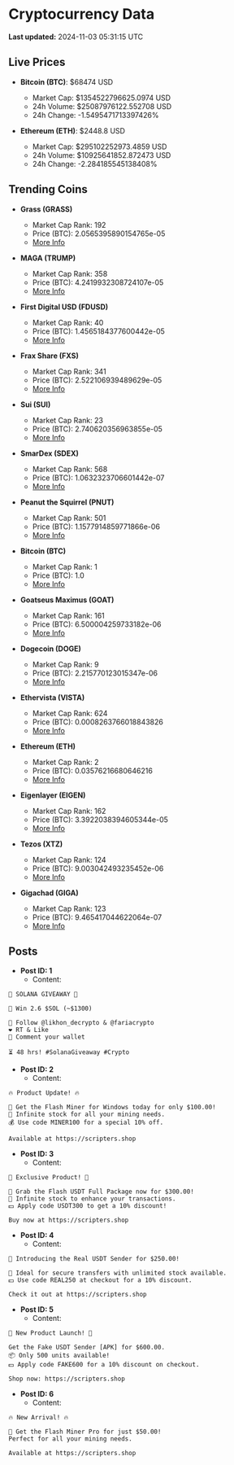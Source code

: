 # Cryptocurrency Data

**Last updated:** 2024-11-03 05:31:15 UTC

## Live Prices
- **Bitcoin (BTC)**: $68474 USD
  - Market Cap: $1354522796625.0974 USD
  - 24h Volume: $25087976122.552708 USD
  - 24h Change: -1.5495471713397426%

- **Ethereum (ETH)**: $2448.8 USD
  - Market Cap: $295102252973.4859 USD
  - 24h Volume: $10925641852.872473 USD
  - 24h Change: -2.284185545138408%

## Trending Coins
- **Grass (GRASS)**
  - Market Cap Rank: 192
  - Price (BTC): 2.0565395890154765e-05
  - [More Info](https://www.coingecko.com/en/coins/grass)

- **MAGA (TRUMP)**
  - Market Cap Rank: 358
  - Price (BTC): 4.2419932308724107e-05
  - [More Info](https://www.coingecko.com/en/coins/maga)

- **First Digital USD (FDUSD)**
  - Market Cap Rank: 40
  - Price (BTC): 1.4565184377600442e-05
  - [More Info](https://www.coingecko.com/en/coins/first-digital-usd)

- **Frax Share (FXS)**
  - Market Cap Rank: 341
  - Price (BTC): 2.522106939489629e-05
  - [More Info](https://www.coingecko.com/en/coins/frax-share)

- **Sui (SUI)**
  - Market Cap Rank: 23
  - Price (BTC): 2.740620356963855e-05
  - [More Info](https://www.coingecko.com/en/coins/sui)

- **SmarDex (SDEX)**
  - Market Cap Rank: 568
  - Price (BTC): 1.0632323706601442e-07
  - [More Info](https://www.coingecko.com/en/coins/smardex)

- **Peanut the Squirrel (PNUT)**
  - Market Cap Rank: 501
  - Price (BTC): 1.1577914859771866e-06
  - [More Info](https://www.coingecko.com/en/coins/peanut-the-squirrel)

- **Bitcoin (BTC)**
  - Market Cap Rank: 1
  - Price (BTC): 1.0
  - [More Info](https://www.coingecko.com/en/coins/bitcoin)

- **Goatseus Maximus (GOAT)**
  - Market Cap Rank: 161
  - Price (BTC): 6.500004259733182e-06
  - [More Info](https://www.coingecko.com/en/coins/goatseus-maximus)

- **Dogecoin (DOGE)**
  - Market Cap Rank: 9
  - Price (BTC): 2.215770123015347e-06
  - [More Info](https://www.coingecko.com/en/coins/dogecoin)

- **Ethervista (VISTA)**
  - Market Cap Rank: 624
  - Price (BTC): 0.0008263766018843826
  - [More Info](https://www.coingecko.com/en/coins/ethervista)

- **Ethereum (ETH)**
  - Market Cap Rank: 2
  - Price (BTC): 0.03576216680646216
  - [More Info](https://www.coingecko.com/en/coins/ethereum)

- **Eigenlayer (EIGEN)**
  - Market Cap Rank: 162
  - Price (BTC): 3.3922038394605344e-05
  - [More Info](https://www.coingecko.com/en/coins/eigenlayer)

- **Tezos (XTZ)**
  - Market Cap Rank: 124
  - Price (BTC): 9.003042493235452e-06
  - [More Info](https://www.coingecko.com/en/coins/tezos)

- **Gigachad (GIGA)**
  - Market Cap Rank: 123
  - Price (BTC): 9.465417044622064e-07
  - [More Info](https://www.coingecko.com/en/coins/gigachad-2)

## Posts
- **Post ID: 1**
  - Content:
```
🚀 SOLANA GIVEAWAY 🚀

🎁 Win 2.6 $SOL (~$1300)

🤝 Follow @likhon_decrypto & @fariacrypto
❤️ RT & Like
💬 Comment your wallet

⏳ 48 hrs! #SolanaGiveaway #Crypto
```

- **Post ID: 2**
  - Content:
```
🔥 Product Update! 🔥

🚀 Get the Flash Miner for Windows today for only $100.00!
🔋 Infinite stock for all your mining needs.
💰 Use code MINER100 for a special 10% off.

Available at https://scripters.shop
```

- **Post ID: 3**
  - Content:
```
🎁 Exclusive Product! 🎁

💸 Grab the Flash USDT Full Package now for $300.00!
🎉 Infinite stock to enhance your transactions.
💵 Apply code USDT300 to get a 10% discount!

Buy now at https://scripters.shop
```

- **Post ID: 4**
  - Content:
```
💎 Introducing the Real USDT Sender for $250.00!

💼 Ideal for secure transfers with unlimited stock available.
💵 Use code REAL250 at checkout for a 10% discount.

Check it out at https://scripters.shop
```

- **Post ID: 5**
  - Content:
```
🚀 New Product Launch! 🚀

Get the Fake USDT Sender [APK] for $600.00.
📦 Only 500 units available!
💵 Apply code FAKE600 for a 10% discount on checkout.

Shop now: https://scripters.shop
```

- **Post ID: 6**
  - Content:
```
🔥 New Arrival! 🔥

💸 Get the Flash Miner Pro for just $50.00!
Perfect for all your mining needs.

Available at https://scripters.shop
```

